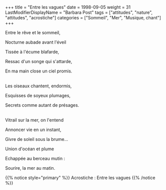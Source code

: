 +++
title = "Entre les vagues"
date = 1998-09-05
weight = 31
LastModifierDisplayName = "Barbara Post"
tags = ["attitudes", "nature", "attitudes", "acrostiche"]
categories = ["Sommeil", "Mer", "Musique, chant"]
+++

Entre le rêve et le sommeil,

Nocturne aubade avant l'éveil

Tissée à l'écume blafarde,

Ressac d'un songe qui s'attarde,

En ma main close un ciel promis.

 \
Les oiseaux chantent, endormis,

Esquisses de soyeux plumages,

Secrets comme autant de présages.

 \
Vitrail sur la mer, on l'entend

Annoncer vie en un instant,

Givre de soleil sous la brume...

Union d'océan et plume

Echappée au berceau mutin :

Sourire, la mer au matin.

{{% notice style="primary" %}}
Acrostiche : Entre les vagues
{{% /notice %}}
